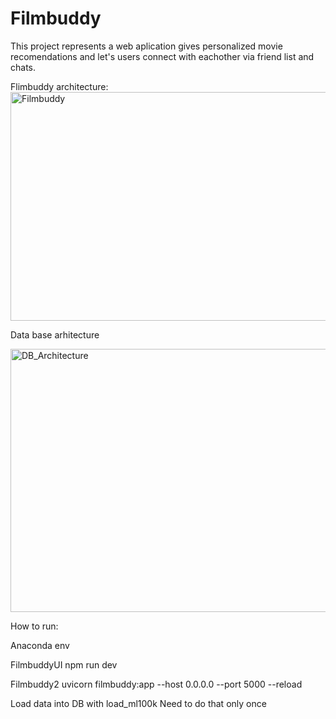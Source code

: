 # Filmbuddy

This project represents a web aplication gives personalized movie recomendations and let's users connect with eachother via friend list and chats.



Flimbuddy architecture:
<img width="893" height="366" alt="Filmbuddy" src="https://github.com/user-attachments/assets/21deec48-4fa8-4b86-9933-8d6b6fed0c93" />








Data base arhitecture



<img width="893" height="421" alt="DB_Architecture" src="https://github.com/user-attachments/assets/3b168879-e828-4ff5-9cf8-645e56e76b55" />


How to run:

Anaconda env

FilmbuddyUI
npm run dev 


Filmbuddy2
uvicorn filmbuddy:app --host 0.0.0.0 --port 5000 --reload


Load data into DB with load_ml100k
Need to do that only once
